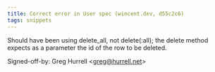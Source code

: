 ```yaml
---
title: Correct error in User spec (wincent.dev, d55c2c6)
tags: snippets
---
```


Should have been using delete_all, not delete(:all); the delete method expects as a parameter the id of the row to be deleted.

Signed-off-by: Greg Hurrell &lt;greg@hurrell.net&gt;
